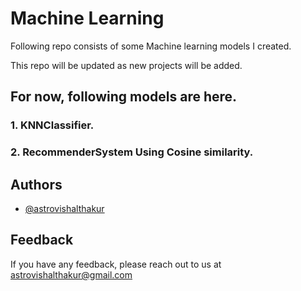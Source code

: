 
# Machine Learning

Following repo consists of some Machine learning models I created.

This repo will be updated as new projects will be added.

## For now, following models are here.

### 1. KNNClassifier.
### 2. RecommenderSystem Using Cosine similarity.



## Authors

- [@astrovishalthakur](https://www.github.com/astrovishalthakur)


## Feedback

If you have any feedback, please reach out to us at astrovishalthakur@gmail.com

